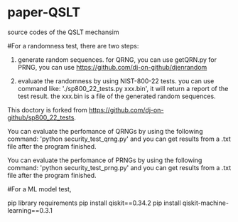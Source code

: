# paper-QSLT
source codes of the QSLT mechansim


#For a randomness test, there are two steps:

1) generate random sequences.
    for QRNG, you can use getQRN.py
    for PRNG, you can use https://github.com/dj-on-github/djenrandom

2) evaluate the randomness by using NIST-800-22 tests.
    you can use command like: './sp800_22_tests.py xxx.bin', it will return a report of the test result. 
    the xxx.bin is a file of the generated random sequences.


This doctory is forked from https://github.com/dj-on-github/sp800_22_tests. 

You can evaluate the perfomance of QRNGs by using the following command: 
   'python security_test_qrng.py' 
and you can get results from a .txt file after the program finished.

You can evaluate the perfomance of PRNGs by using the following command: 
   'python security_test_prng.py' 
and you can get results from a .txt file after the program finished.

#For a ML model test, 

pip library requirements
pip install qiskit==0.34.2
pip install qiskit-machine-learning==0.3.1
